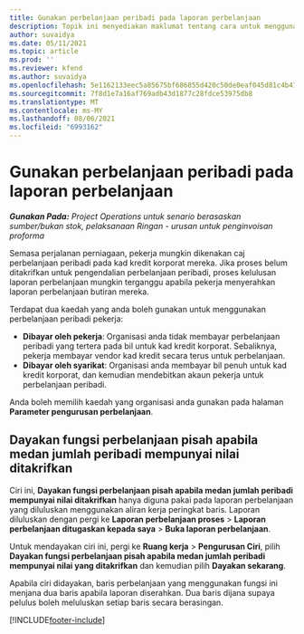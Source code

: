 ```yaml
---
title: Gunakan perbelanjaan peribadi pada laporan perbelanjaan
description: Topik ini menyediakan maklumat tentang cara untuk menggunakan perbelanjaan peribadi yang ditanggung oleh pekerja semasa melakukan perjalanan bagi tujuan perniagaan.
author: suvaidya
ms.date: 05/11/2021
ms.topic: article
ms.prod: ''
ms.reviewer: kfend
ms.author: suvaidya
ms.openlocfilehash: 5e1162133eec5a85675bf686855d420c50de0eaf045d81c4b417b6fe66ee19fe
ms.sourcegitcommit: 7f8d1e7a16af769adb43d1877c28fdce53975db8
ms.translationtype: MT
ms.contentlocale: ms-MY
ms.lasthandoff: 08/06/2021
ms.locfileid: "6993162"
---
```

# <a name="work-with-personal-expenses-on-an-expense-report"></a>Gunakan perbelanjaan peribadi pada laporan perbelanjaan

_**Gunakan Pada:** Project Operations untuk senario berasaskan sumber/bukan stok, pelaksanaan Ringan - urusan untuk penginvoisan proforma_

Semasa perjalanan perniagaan, pekerja mungkin dikenakan caj perbelanjaan peribadi pada kad kredit korporat mereka. Jika proses belum ditakrifkan untuk pengendalian perbelanjaan peribadi, proses kelulusan laporan perbelanjaan mungkin terganggu apabila pekerja menyerahkan laporan perbelanjaan butiran mereka.

Terdapat dua kaedah yang anda boleh gunakan untuk menggunakan perbelanjaan peribadi pekerja:

  - **Dibayar oleh pekerja**: Organisasi anda tidak membayar perbelanjaan peribadi yang tertera pada bil untuk kad kredit korporat. Sebaliknya, pekerja membayar vendor kad kredit secara terus untuk perbelanjaan. 
  - **Dibayar oleh syarikat**: Organisasi anda membayar bil penuh untuk kad kredit korporat, dan kemudian mendebitkan akaun pekerja untuk perbelanjaan peribadi.

Anda boleh memilih kaedah yang organisasi anda gunakan pada halaman **Parameter pengurusan perbelanjaan**.


## <a name="enable-split-expense-function-when-personal-amount-field-has-value-defined"></a>Dayakan fungsi perbelanjaan pisah apabila medan jumlah peribadi mempunyai nilai ditakrifkan

Ciri ini, **Dayakan fungsi perbelanjaan pisah apabila medan jumlah peribadi mempunyai nilai ditakrifkan** hanya diguna pakai pada laporan perbelanjaan yang diluluskan menggunakan aliran kerja peringkat baris. Laporan diluluskan dengan pergi ke **Laporan perbelanjaan proses** > **Laporan perbelanjaan ditugaskan kepada saya** > **Buka laporan perbelanjaan**. 

Untuk mendayakan ciri ini, pergi ke **Ruang kerja** > **Pengurusan Ciri**, pilih **Dayakan fungsi perbelanjaan pisah apabila medan jumlah peribadi mempunyai nilai yang ditakrifkan** dan kemudian pilih **Dayakan sekarang**. 

Apabila ciri didayakan, baris perbelanjaan yang menggunakan fungsi ini menjana dua baris apabila laporan diserahkan. Dua baris dijana supaya pelulus boleh meluluskan setiap baris secara berasingan.


[!INCLUDE[footer-include](../includes/footer-banner.md)]
